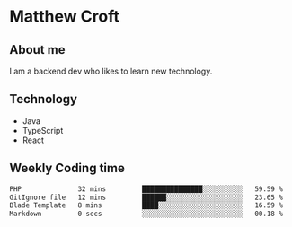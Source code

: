 # Matthew Croft

## About me
I am a backend dev who likes to learn new technology. 

## Technology
- Java
- TypeScript
- React

## Weekly Coding time
<!--START_SECTION:waka-->

```txt
PHP              32 mins         ███████████████░░░░░░░░░░   59.59 %
GitIgnore file   12 mins         ██████░░░░░░░░░░░░░░░░░░░   23.65 %
Blade Template   8 mins          ████░░░░░░░░░░░░░░░░░░░░░   16.59 %
Markdown         0 secs          ░░░░░░░░░░░░░░░░░░░░░░░░░   00.18 %
```

<!--END_SECTION:waka-->
